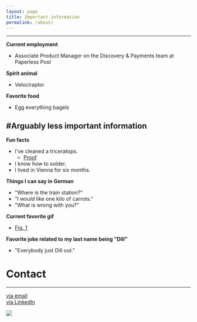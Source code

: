 ```yaml
---
layout: page
title: Important information
permalink: /about/
---
```


---

**Current employment**

- Associate Product Manager on the Discovery & Payments team at Paperless Post


**Spirit animal**

- Velociraptor


**Favorite food**

- Egg everything bagels


#Arguably less important information
---

**Fun facts**

- I've cleaned a triceratops.
    - [Proof](https://41.media.tumblr.com/744540a6e6cf8187e47b0aff4f91744a/tumblr_ns495cJB541rloozgo2_500.jpg) 
- I know how to solder.
- I lived in Vienna for six months.


**Things I can say in German**

- "Where is the train station?"
- "I would like one kilo of carrots."
- "What is wrong with you?"

**Current favorite gif**
- [Fig. 1](http://i.imgur.com/QygT53q.jpg)

**Favorite joke related to my last name being "Dill"**

- "Everybody just Dill out."


# Contact
---

[via email](mailto:emmakmdill@gmail.com)  <br />
[via LinkedIn](https://www.linkedin.com/in/emmadill)

![](https://41.media.tumblr.com/c2df660e0eea4ab1667437c4deb76930/tumblr_ns495cJB541rloozgo1_1280.jpg)
